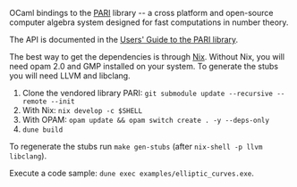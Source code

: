 OCaml bindings to the [PARI](https://pari.math.u-bordeaux.fr/) library -- a cross platform and open-source computer algebra system designed for fast computations in number theory.

The API is documented in the [Users' Guide to the PARI library](https://pari.math.u-bordeaux.fr/pub/pari/manuals/2.15.1/libpari.pdf).

The best way to get the dependencies is through [Nix](https://nixos.org/).
Without Nix, you will need opam 2.0 and GMP installed on your system.
To generate the stubs you will need LLVM and libclang.

1. Clone the vendored library PARI: `git submodule update --recursive --remote --init`
2. With Nix: `nix develop -c $SHELL`
3. With OPAM: `opam update && opam switch create . -y --deps-only`
4. `dune build`

To regenerate the stubs run `make gen-stubs` (after `nix-shell -p llvm libclang`).

Execute a code sample: `dune exec examples/elliptic_curves.exe`.
